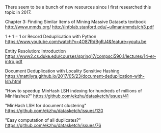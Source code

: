 
There seem to be a bunch of new resources since I first researched this topic in 2017.

Chapter 3: Finding Similar Items
of Mining Massive Datasets textbook
http://www.mmds.org/
http://infolab.stanford.edu/~ullman/mmds/ch3.pdf

1 + 1 = 1 or Record Deduplication with Python
https://www.youtube.com/watch?v=4O87RdBgRJ4&feature=youtu.be

Entity Resolution: Introduction
https://www2.cs.duke.edu/courses/spring17/compsci590.1/lectures/14-er-intro.pdf

Document Deduplication with Locality Sensitive Hashing
https://mattilyra.github.io/2017/05/23/document-deduplication-with-lsh.html

"How to speedup MinHash LSH indexing for hundreds of millions of MinHashes?"
https://github.com/ekzhu/datasketch/issues/41

"MinHash LSH for document clustering"
https://github.com/ekzhu/datasketch/issues/120

"Easy computation of all duplicates?"
https://github.com/ekzhu/datasketch/issues/76
